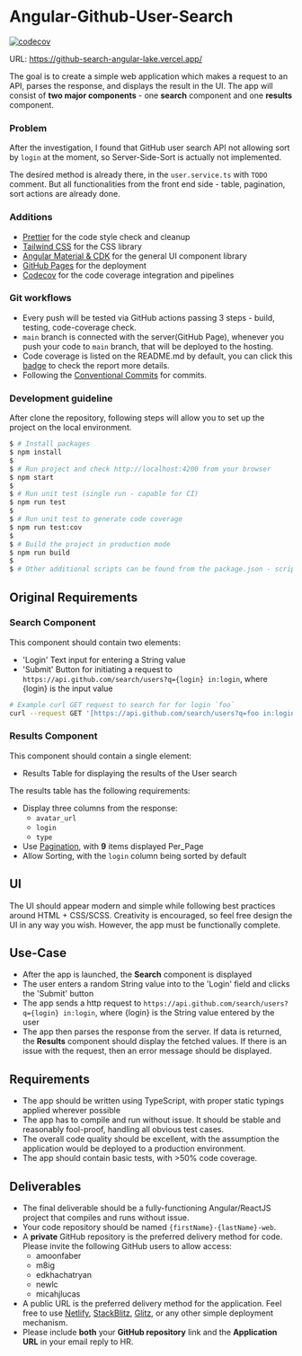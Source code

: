 # Angular-Github-User-Search

[![codecov](https://codecov.io/gh/webcat12345/liu-zhang-web/branch/main/graph/badge.svg?token=V18YWQU9AU)](https://codecov.io/gh/webcat12345/liu-zhang-web)

URL: https://github-search-angular-lake.vercel.app/

The goal is to create a simple web application which makes a request to an API, parses the response, and displays the result in the UI. The app will consist of **two major components** - one **search** component and one **results** component.

### Problem

After the investigation, I found that GitHub user search API not allowing sort by `login` at the moment, so Server-Side-Sort is actually not implemented.

The desired method is already there, in the `user.service.ts` with `TODO` comment. But all functionalities from the front end side - table, pagination, sort actions are already done.

### Additions

- [Prettier](https://prettier.io/) for the code style check and cleanup
- [Tailwind CSS](https://tailwindcss.com/) for the CSS library
- [Angular Material & CDK](https://material.angular.io) for the general UI component library
- [GitHub Pages](https://pages.github.com) for the deployment
- [Codecov](https://about.codecov.io/) for the code coverage integration and pipelines

### Git workflows

- Every push will be tested via GitHub actions passing 3 steps - build, testing, code-coverage check.
- `main` branch is connected with the server(GitHub Page), whenever you push your code to `main` branch, that will be deployed to the hosting.
- Code coverage is listed on the README.md by default, you can click this [badge](#web---angularreactjs-test-assignment) to check the report more details.
- Following the [Conventional Commits](https://www.conventionalcommits.org/en/v1.0.0/) for commits.

### Development guideline

After clone the repository, following steps will allow you to set up the project on the local environment. 

```bash
$ # Install packages
$ npm install
$
$ # Run project and check http://localhost:4200 from your browser
$ npm start
$
$ # Run unit test (single run - capable for CI)
$ npm run test
$
$ # Run unit test to generate code coverage
$ npm run test:cov
$
$ # Build the project in production mode
$ npm run build
$
$ # Other additional scripts can be found from the package.json - script section
```

## Original Requirements

### Search Component

This component should contain two elements:

- 'Login' Text input for entering a String value
- 'Submit' Button for initiating a request to
  `https://api.github.com/search/users?q={login} in:login`, where {login} is the input value

```bash
# Example curl GET request to search for for login `foo`
curl --request GET '[https://api.github.com/search/users?q=foo in:login](https://api.github.com/search/users?q=foo%20in:login)'
```

### Results Component

This component should contain a single element:

- Results Table for displaying the results of the User search

The results table has the following requirements:

- Display three columns from the response:
    - `avatar_url`
    - `login`
    - `type`
- Use [Pagination](https://docs.github.com/en/rest/guides/traversing-with-pagination#basics-of-pagination), with **9** items displayed Per_Page
- Allow Sorting, with the `login` column being sorted by default

## UI

The UI should appear modern and simple while following best practices around HTML + CSS/SCSS. Creativity is encouraged, so feel free design the UI in any way you wish. However, the app must be functionally complete.

## Use-Case

- After the app is launched, the **Search** component is displayed
- The user enters a random String value into to the 'Login' field and clicks the 'Submit' button
- The app sends a http request to `https://api.github.com/search/users?q={login} in:login`, where {login} is the String value entered by the user
- The app then parses the response from the server. If data is returned, the **Results** component should display the fetched values. If there is an issue with the request, then an error message should be displayed.

## Requirements

- The app should be written using TypeScript, with proper static typings applied wherever possible
- The app has to compile and run without issue. It should be stable and reasonably fool-proof, handling all obvious test cases.
- The overall code quality should be excellent, with the assumption the application would be deployed to a production environment.
- The app should contain basic tests, with  >50% code coverage.

## Deliverables

- The final deliverable should be a fully-functioning Angular/ReactJS project that compiles and runs without issue.
- Your code repository should be named `{firstName}-{lastName}-web`.
- A **private** GitHub repository is the preferred delivery method for code. Please invite the following GitHub users to allow access:
    - amoonfaber
    - m8ig
    - edkhachatryan
    - newlc
    - micahjlucas
- A public URL is the preferred delivery method for the application. Feel free to use [Netlify](https://www.netlify.com/), [StackBlitz](https://stackblitz.com/), [Glitz](https://glitch.com/), or any other simple deployment mechanism.
- Please include **both** your **GitHub repository** link and the **Application URL** in your email reply to HR.
